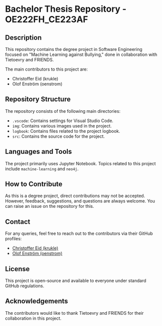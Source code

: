 # Bachelor Thesis Repository - OE222FH_CE223AF

## Description

This repository contains the degree project in Software Engineering focused on "Machine Learning against Bullying," done in collaboration with Tietoevry and FRIENDS.

The main contributors to this project are:

- Christoffer Eid (krukle)
- Olof Enström (oenstrom)

## Repository Structure

The repository consists of the following main directories:

- `.vscode`: Contains settings for Visual Studio Code.
- `img`: Contains various images used in the project.
- `logbook`: Contains files related to the project logbook.
- `src`: Contains the source code for the project.

## Languages and Tools

The project primarily uses Jupyter Notebook. Topics related to this project include `machine-learning` and `neo4j`.

## How to Contribute

As this is a degree project, direct contributions may not be accepted. However, feedback, suggestions, and questions are always welcome. You can raise an issue on the repository for this.

## Contact

For any queries, feel free to reach out to the contributors via their GitHub profiles:

- [Christoffer Eid (krukle)](https://www.linkedin.com/in/christoffer-eid/)
- [Olof Enström (oenstrom)](https://www.linkedin.com/in/olof-enstr%C3%B6m)

## License

This project is open-source and available to everyone under standard GitHub regulations.

## Acknowledgements

The contributors would like to thank Tietoevry and FRIENDS for their collaboration in this project.
